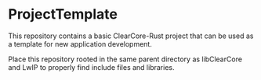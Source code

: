 # ProjectTemplate

This repository contains a basic ClearCore-Rust project that can be used as a template for new application development.

Place this repository rooted in the same parent directory as libClearCore and LwIP to properly find include files and libraries.

